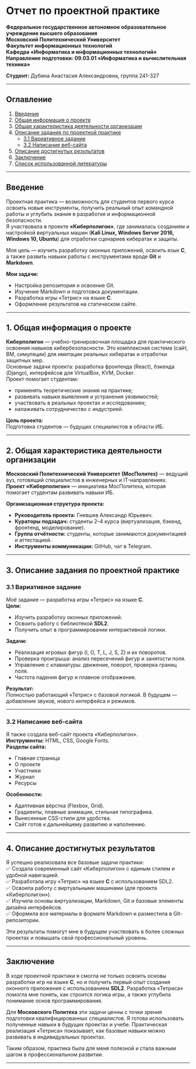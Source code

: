 # Отчет по проектной практике

**Федеральное государственное автономное образовательное учреждение высшего образования**  
**Московский Политехнический Университет**  
**Факультет информационных технологий**  
**Кафедра «Информатика и информационных технологий»**  
**Направление подготовки: 09.03.01 «Информатика и вычислительная техника»**  

**Студент:** Дубина Анастасия Александровна, группа 241-327  


---

## Оглавление

1. [Введение](#введение)  
2. [Общая информация о проекте](#1-общая-информация-о-проекте)  
3. [Общая характеристика деятельности организации](#2-общая-характеристика-деятельности-организации)  
4. [Описание задания по проектной практике](#3-описание-задания-по-проектной-практике)  
   - [3.1 Вариативное задание](#31-вариативное-задание)  
   - [3.2 Написание веб-сайта](#32-написание-веб-сайта)  
5. [Описание достигнутых результатов](#4-описание-достигнутых-результатов)  
6. [Заключение](#заключение)  
7. [Список использованной литературы](#список-использованной-литературы)  

---

## Введение

Проектная практика — возможность для студентов первого курса освоить новые инструменты, получить реальный опыт командной работы и углубить знания в разработке и информационной безопасности.  
Я участвовала в проекте **«Киберполигон»**, где занималась созданием и настройкой виртуальных машин (**Kali Linux, Windows Server 2016, Windows 10, Ubuntu**) для отработки сценариев кибератак и защиты.

Моя цель — изучить разработку оконных приложений, освоить язык **C**, а также развить навыки работы с инструментами вроде **Git** и **Markdown**.  

**Мои задачи:**
- Настройка репозитория и освоение Git.
- Изучение Markdown и подготовка документации.
- Разработка игры «Тетрис» на языке **C**.
- Оформление результатов на статическом сайте.

---

## 1. Общая информация о проекте

**Киберполигон** — учебно-тренировочная площадка для практического освоения навыков кибербезопасности. Это комплексная система (сайт, ВМ, симуляции) для имитации реальных кибератак и отработки защитных мер.  
Основные задачи проекта: разработка фронтенда (React), бэкенда (Django), интерфейсов для VirtualBox, KVM, Docker.  
Проект помогает студентам:
- применять теоретические знания на практике;
- развивать навыки выявления и устранения уязвимостей;
- участвовать в реальных проектах и исследованиях;
- налаживать сотрудничество с индустрией.

**Цель проекта:**  
Подготовка студентов — будущих специалистов в области ИБ.

---

## 2. Общая характеристика деятельности организации

**Московский Политехнический Университет (МосПолитех)** — ведущий вуз, готовящий специалистов в инженерных и IT-направлениях.  
**Проект «Киберполигон»** — инициатива МосПолитеха, которая помогает студентам развивать навыки ИБ.  

**Организационная структура проекта:**  
- **Руководитель проекта:** Гневшев Александр Юрьевич.  
- **Кураторы подзадач:** студенты 2–4 курса (виртуализация, бэкенд, фронтенд, моделирование).  
- **Группа отчётности:** студенты, которые занимаются документацией и аттестацией.  
- **Инструменты коммуникации:** GitHub, чат в Telegram.  

---

## 3. Описание задания по проектной практике

### 3.1 Вариативное задание

Моё задание — разработка игры «Тетрис» на языке **C**.  
**Цели:**  
- Изучить разработку оконных приложений.  
- Освоить работу с библиотекой **SDL2**.  
- Получить опыт в программировании интерактивной логики.

**Задачи:**  
- Реализация игровых фигур (I, O, T, L, J, S, Z) и их поворотов.  
- Проверка проигрыша: анализ пересечений фигур и занятости поля.  
- Управление с клавиатуры: движение, поворот, проверка границ поля.  
- Частота падения фигур и плавное отображение.

**Результат:**  
Полностью работающий «Тетрис» с базовой логикой. В будущем — добавление звуков, нового интерфейса и режимов.

---

### 3.2 Написание веб-сайта

Я также создала веб-сайт проекта «Киберполигон».  
**Инструменты:** HTML, CSS, Google Fonts.  
**Разделы сайта:**
- Главная страница  
- О проекте  
- Участники  
- Журнал  
- Ресурсы  

**Особенности:**  
- Адаптивная вёрстка (Flexbox, Grid).  
- Градиенты, плавные анимации, стильная типографика.  
- Вынесенные CSS-стили для удобства.  
- Сайт готов к дальнейшему развитию и наполнению.

---

## 4. Описание достигнутых результатов

Я успешно реализовала все базовые задачи практики:  
✅ Создала современный сайт «Киберполигон» с единым стилем и удобной навигацией.  
✅ Разработала игру «Тетрис» на языке **C** с использованием SDL2.  
✅ Освоила работу с виртуальными машинами (для проекта «Киберполигон»).  
✅ Изучила основы виртуализации, Markdown, Git и базовые элементы дизайна интерфейсов.  
✅ Оформила все материалы в формате Markdown и разместила в Git-репозитории.

Эти результаты помогут мне в будущем участвовать в более сложных проектах и повышать свой профессиональный уровень.

---

## Заключение

В ходе проектной практики я смогла не только освоить основы разработки игр на языке **С**, но и получить первый опыт создания оконного приложения с использованием **SDL2**. Разработка «Тетриса» помогла мне понять, как строится логика игры, а также углубила понимание основ программирования.  

Для **Московского Политеха** эти задачи ценны с точки зрения подготовки квалифицированных специалистов. Я готова использовать полученные навыки в будущих проектах и учебе. Практическая реализация «Тетриса» показывает, как базовые навыки можно развивать в индивидуальных проектах.  

Таким образом, практика была для меня полезной и стала важным шагом в профессиональном развитии.

---


